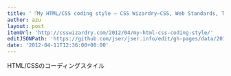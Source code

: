 ```yaml
---
title: '『My HTML/CSS coding style — CSS Wizardry—CSS, Web Standards, Typography, and Grids by Harry Roberts』'
author: azu
layout: post
itemUrl: 'http://csswizardry.com/2012/04/my-html-css-coding-style/'
editJSONPath: 'https://github.com/jser/jser.info/edit/gh-pages/data/2012/04/index.json'
date: '2012-04-11T12:36:00+00:00'
---
```

HTML/CSSのコーディングスタイル
